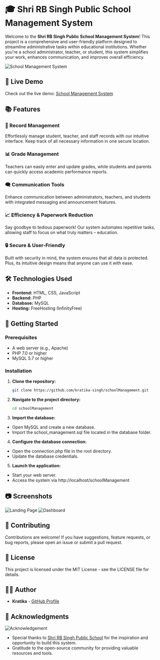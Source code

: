 # 🎓 Shri RB Singh Public School Management System

Welcome to the **Shri RB Singh Public School Management System**! This project is a comprehensive and user-friendly platform designed to streamline administrative tasks within educational institutions. Whether you're a school administrator, teacher, or student, this system simplifies your work, enhances communication, and improves overall efficiency.

![School Management System](https://linktoyourimage.com/image.png)

## 🚀 Live Demo

Check out the live demo: [School Management System](https://srbsps.rf.gd/)

## 📚 Features

### 📁 Record Management
Effortlessly manage student, teacher, and staff records with our intuitive interface. Keep track of all necessary information in one secure location.

### 📊 Grade Management
Teachers can easily enter and update grades, while students and parents can quickly access academic performance reports.

### 🗨️ Communication Tools
Enhance communication between administrators, teachers, and students with integrated messaging and announcement features.

### 📈 Efficiency & Paperwork Reduction
Say goodbye to tedious paperwork! Our system automates repetitive tasks, allowing staff to focus on what truly matters – education.

### 🔒 Secure & User-Friendly
Built with security in mind, the system ensures that all data is protected. Plus, its intuitive design means that anyone can use it with ease.

## 🛠️ Technologies Used

- **Frontend:** HTML, CSS, JavaScript
- **Backend:** PHP
- **Database:** MySQL
- **Hosting:** FreeHosting (InfinityFree)

## 📖 Getting Started

### Prerequisites

- A web server (e.g., Apache)
- PHP 7.0 or higher
- MySQL 5.7 or higher

### Installation

1. **Clone the repository:**
   ```bash
   git clone https://github.com/kratika-singh/schoolManagement.git
2. **Navigate to the project directory:**
   ```bash
   cd schoolManagement
3. **Import the database:**

- Open MySQL and create a new database.
- Import the school_management.sql file located in the database folder.

4. **Configure the database connection:**

- Open the connection.php file in the root directory.
- Update the database credentials.

5. **Launch the application:**

- Start your web server.
- Access the system via http://localhost/schoolManagement

## 📷 Screenshots
![Landing Page](https://github.com/kratika-singh/schoolManagement/images/landing.jpg)
![Dashboard](https://github.com/kratika-singh/schoolManagement/images/dashboard.jpg)

## 🤝 Contributing
Contributions are welcome! If you have suggestions, feature requests, or bug reports, please open an issue or submit a pull request.

## 📄 License
This project is licensed under the MIT License - see the LICENSE file for details.

## 👨‍💻 Author

- **Kratika** - [GitHub Profile](https://github.com/yourusername)

## 🌟 Acknowledgments
![Acknowledgement](https://drive.google.com/file/d/1nkpS3Z0Sr3RDf9qUtzYFvYJyAmqDha3b/view?usp=sharing)
- Special thanks to [Shri RB Singh Public School](https://srbsps.rf.gd/) for the inspiration and opportunity to build this system.
- Gratitude to the open-source community for providing valuable resources and tools.
